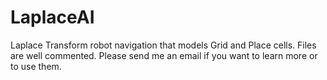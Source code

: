 # LaplaceAI
Laplace Transform robot navigation that models Grid and Place cells.
Files are well commented. Please send me an email if you want to learn more or to use them.
